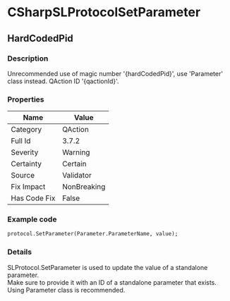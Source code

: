﻿---  
uid: Validator_3_7_2  
---

# CSharpSLProtocolSetParameter

## HardCodedPid

### Description

Unrecommended use of magic number '{hardCodedPid}', use 'Parameter' class instead. QAction ID '{qactionId}'.

### Properties

| Name         | Value       |
| ------------ | ----------- |
| Category     | QAction     |
| Full Id      | 3.7.2       |
| Severity     | Warning     |
| Certainty    | Certain     |
| Source       | Validator   |
| Fix Impact   | NonBreaking |
| Has Code Fix | False       |

### Example code

```xml
protocol.SetParameter(Parameter.ParameterName, value);
```

### Details

SLProtocol.SetParameter is used to update the value of a standalone parameter.  
Make sure to provide it with an ID of a standalone parameter that exists.  
Using Parameter class is recommended.
